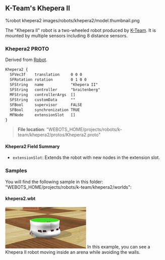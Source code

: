 ## K-Team's Khepera II

%robot khepera2 images/robots/khepera2/model.thumbnail.png

The "Khepera II" robot is a two-wheeled robot produced by [K-Team](https://www.k-team.com/mobile-robotics-products/old-products/khepera-ii).
It is mounted by multiple sensors including 8 distance sensors.

### Khepera2 PROTO

Derived from [Robot](../reference/robot.md).

```
Khepera2 {
  SFVec3f    translation     0 0 0
  SFRotation rotation        0 1 0 0
  SFString   name            "Khepera II"
  SFString   controller      "braitenberg"
  MFString   controllerArgs  []
  SFString   customData      ""
  SFBool     supervisor      FALSE
  SFBool     synchronization TRUE
  MFNode     extensionSlot   []
}
```

> **File location**: "WEBOTS\_HOME/projects/robots/k-team/khepera2/protos/Khepera2.proto"

#### Khepera2 Field Summary

- `extensionSlot`: Extends the robot with new nodes in the extension slot.

### Samples

You will find the following sample in this folder: "WEBOTS\_HOME/projects/robots/k-team/khepera2/worlds":

#### khepera2.wbt

![khepera2.wbt.png](images/robots/khepera2/khepera2.wbt.thumbnail.jpg) In this example, you can see a Khepera II robot moving inside an arena while avoiding the walls.
